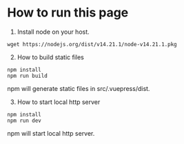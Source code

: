 # How to run this page

1. Install node on your host.

`wget https://nodejs.org/dist/v14.21.1/node-v14.21.1.pkg`

2. How to build static files

```
npm install
npm run build
```

npm will generate static files in src/.vuepress/dist.

3. How to start local http server

```
npm install
npm run dev
```

npm will start local http server.